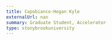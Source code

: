 ```yaml
---
title: Capobianco-Hogan Kyle
externalUrl: nan
summary: Graduate Student, Accelerator
type: stonybrookuniversity
---
```

